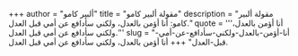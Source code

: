 +++
author = "ألبير كامو"
title = "مقولة ألبير كامو"
description = "مقولة ألبير كامو: أنا أؤمن بالعدل، ولكني سأدافع عن أمي قبل العدل."
quote = '''أنا أؤمن بالعدل، ولكني سأدافع عن أمي قبل العدل.'''
slug = "أنا-أؤمن-بالعدل-ولكني-سأدافع-عن-أمي-قبل-العدل"
+++
أنا أؤمن بالعدل، ولكني سأدافع عن أمي قبل العدل.
